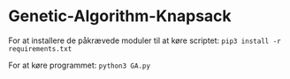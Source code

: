 # Genetic-Algorithm-Knapsack

For at installere de påkrævede moduler til at køre scriptet:
`pip3 install -r requirements.txt`

For at køre programmet:
`python3 GA.py`
